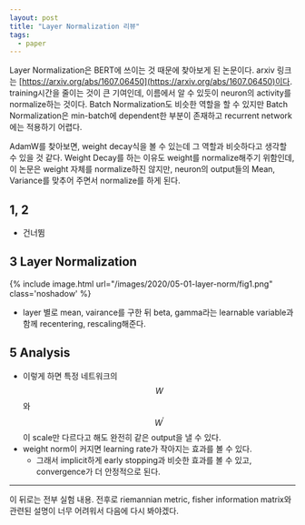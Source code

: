 ```yaml
---
layout: post
title: "Layer Normalization 리뷰"
tags:
  - paper
---
```


Layer Normalization은 BERT에 쓰이는 것 때문에 찾아보게 된 논문이다. arxiv 링크는 [https://arxiv.org/abs/1607.06450](https://arxiv.org/abs/1607.06450)이다. training시간을 줄이는 것이 큰 기여인데, 이름에서 알 수 있듯이 neuron의 activity를 normalize하는 것이다. Batch Normalization도 비슷한 역할을 할 수 있지만 Batch Normalization은 min-batch에 dependent한 부분이 존재하고 recurrent network에는 적용하기 어렵다.

AdamW를 찾아보면, weight decay식을 볼 수 있는데 그 역할과 비슷하다고 생각할 수 있을 것 같다. Weight Decay를 하는 이유도 weight를 normalize해주기 위함인데, 이 논문은 weight 자체를 normalize하진 않지만, neuron의 output들의 Mean, Variance를 맞추어 주면서 normalize를 하게 된다.

## 1, 2

* 건너뜀

## 3 Layer Normalization

{% include image.html url="/images/2020/05-01-layer-norm/fig1.png" class='noshadow' %}

* layer 별로 mean, vairance를 구한 뒤 beta, gamma라는 learnable variable과 함께 recentering, rescaling해준다.

## 5 Analysis

* 이렇게 하면 특정 네트워크의 $$W$$와 $$W^\prime$$이 scale만 다르다고 해도 완전히 같은 output을 낼 수 있다.
* weight norm이 커지면 learning rate가 작아지는 효과를 볼 수 있다.
  * 그래서 implicit하게 early stopping과 비슷한 효과를 볼 수 있고, convergence가 더 안정적으로 된다.

---

이 뒤로는 전부 실험 내용. 전후로 riemannian metric, fisher information matrix와 관련된 설명이 너무 어려워서 다음에 다시 봐야겠다.
